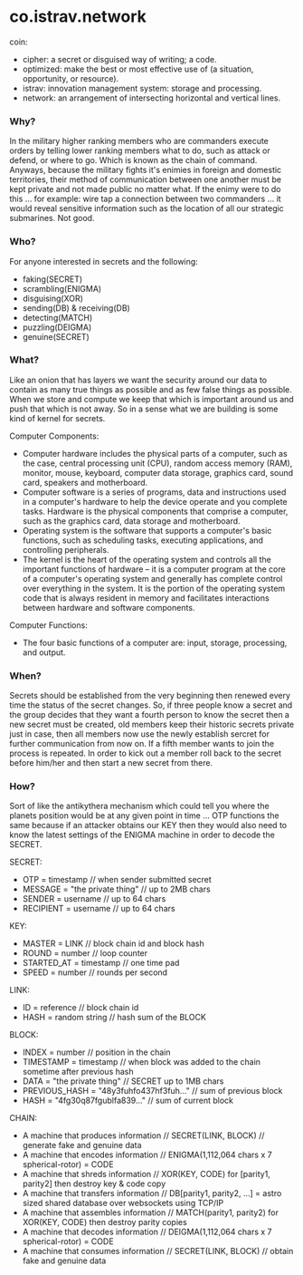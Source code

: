 co.istrav.network
========

coin:
- cipher: a secret or disguised way of writing; a code.
- optimized: make the best or most effective use of (a situation, opportunity, or resource).
- istrav: innovation management system: storage and processing.
- network: an arrangement of intersecting horizontal and vertical lines.

### Why?
In the military higher ranking members who are commanders execute orders by telling lower ranking members what to do, such as attack or defend, or where to go. Which is known as the chain of command. Anyways, because the military fights it's enimies in foreign and domestic territories, their method of communication between one another must be kept private and not made public no matter what. If the enimy were to do this ... for example: wire tap a connection between two commanders ... it would reveal sensitive information such as the location of all our strategic submarines. Not good. 

### Who?
For anyone interested in secrets and the following:
- faking(SECRET)
- scrambling(ENIGMA)
- disguising(XOR)
- sending(DB) & receiving(DB)
- detecting(MATCH)
- puzzling(DEIGMA)
- genuine(SECRET)

### What?
Like an onion that has layers we want the security around our data to contain as many true things as possible and as few false things as possible. When we store and compute we keep that which is important around us and push that which is not away. So in a sense what we are building is some kind of kernel for secrets.

Computer Components:
- Computer hardware includes the physical parts of a computer, such as the case, central processing unit (CPU), random access memory (RAM), monitor, mouse, keyboard, computer data storage, graphics card, sound card, speakers and motherboard.
- Computer software is a series of programs, data and instructions used in a computer's hardware to help the device operate and you complete tasks. Hardware is the physical components that comprise a computer, such as the graphics card, data storage and motherboard.
- Operating system is the software that supports a computer's basic functions, such as scheduling tasks, executing applications, and controlling peripherals.
- The kernel is the heart of the operating system and controls all the important functions of hardware – it is a computer program at the core of a computer's operating system and generally has complete control over everything in the system. It is the portion of the operating system code that is always resident in memory and facilitates interactions between hardware and software components.

Computer Functions:
- The four basic functions of a computer are: input, storage, processing, and output.

### When?
Secrets should be established from the very beginning then renewed every time the status of the secret changes. So, if three people know a secret and the group decides that they want a fourth person to know the secret then a new secret must be created, old members keep their historic secrets private just in case, then all members now use the newly establish sercret for further communication from now on. If a fifth member wants to join the process is repeated. In order to kick out a member roll back to the secret before him/her and then start a new secret from there.

### How?
Sort of like the antikythera mechanism which could tell you where the planets position would be at any given point in time ... OTP functions the same because if an attacker obtains our KEY then they would also need to know the latest settings of the ENIGMA machine in order to decode the SECRET. 

SECRET:
- OTP = timestamp // when sender submitted secret
- MESSAGE = "the private thing" // up to 2MB chars
- SENDER = username // up to 64 chars
- RECIPIENT = username // up to 64 chars

KEY:
- MASTER = LINK // block chain id and block hash
- ROUND = number // loop counter
- STARTED_AT = timestamp // one time pad
- SPEED = number // rounds per second 

LINK:
- ID = reference // block chain id
- HASH = random string // hash sum of the BLOCK

BLOCK:
- INDEX = number // position in the chain
- TIMESTAMP = timestamp // when block was added to the chain sometime after previous hash
- DATA = "the private thing" // SECRET up to 1MB chars
- PREVIOUS_HASH = "48y3fuhfo437hf3fuh..." // sum of previous block
- HASH = "4fg30q87fgublfa839..." // sum of current block

CHAIN:
- A machine that produces information // SECRET(LINK, BLOCK) // generate fake and genuine data
- A machine that encodes information // ENIGMA(1,112,064 chars x 7 spherical-rotor) = CODE
- A machine that shreds information // XOR(KEY, CODE) for [parity1, parity2] then destroy key & code copy
- A machine that transfers information // DB[parity1, parity2, ...] = astro sized shared database over websockets using TCP/IP
- A machine that assembles information // MATCH(parity1, parity2) for XOR(KEY, CODE) then destroy parity copies
- A machine that decodes information // DEIGMA(1,112,064 chars x 7 spherical-rotor) = CODE
- A machine that consumes information // SECRET(LINK, BLOCK) // obtain fake and genuine data